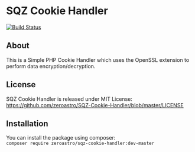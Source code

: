 # SQZ Cookie Handler
[![Build Status](https://travis-ci.org/zeroastro/SQZ-Cookie-Handler.svg?branch=master)](https://travis-ci.org/zeroastro/SQZ-Cookie-Handler)

## About
This is a Simple PHP Cookie Handler which uses the OpenSSL extension to perform data encryption/decryption.

## License
SQZ Cookie Handler is released under MIT License: <br> https://github.com/zeroastro/SQZ-Cookie-Handler/blob/master/LICENSE

## Installation
You can install the package using composer:<br> `composer require zeroastro/sqz-cookie-handler:dev-master`
